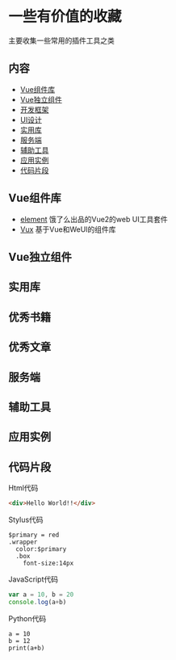 # 一些有价值的收藏
主要收集一些常用的插件工具之类

## 内容 

- [Vue组件库](#Vue组件库) 
- [Vue独立组件](#Vue独立组件) 
- [开发框架](#开发框架) 
- [UI设计](#UI设计) 
- [实用库](#实用库) 
- [服务端](#服务端) 
- [辅助工具](#辅助工具) 
- [应用实例](#应用实例) 
- [代码片段](#代码片段) 


## Vue组件库

- [element](https://github.com/ElemeFE/element)  饿了么出品的Vue2的web UI工具套件 
- [Vux](https://github.com/airyland/vux) 基于Vue和WeUI的组件库 

## Vue独立组件


## 实用库

## 优秀书籍

## 优秀文章

## 服务端

## 辅助工具

## 应用实例

## 代码片段

Html代码
```html
<div>Hello World!!</div>
```

Stylus代码
```stylus
$primary = red
.wrapper
  color:$primary
  .box
    font-size:14px
```


JavaScript代码
```js
var a = 10, b = 20
console.log(a+b)
```

Python代码
```phthon
a = 10
b = 12
print(a+b)
```
